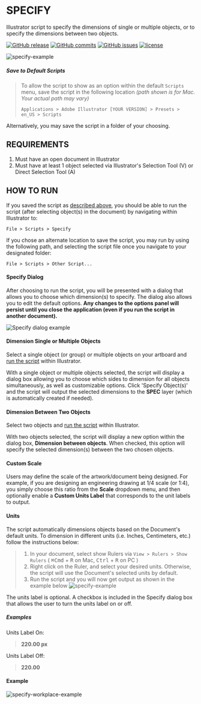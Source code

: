 # SPECIFY
Illustrator script to specify the dimensions of single or multiple objects, or to specify the dimensions between two objects.

[![GitHub release](https://img.shields.io/github/release/adamdehaven/Specify.svg?maxAge=3600)](https://github.com/adamdehaven/Specify/archive/master.zip)
[![GitHub commits](https://img.shields.io/github/commits-since/adamdehaven/Specify/v1.3.1.svg?maxAge=3600)](https://github.com/adamdehaven/Specify/compare/v1.3.1...master)
[![GitHub issues](https://img.shields.io/github/issues/adamdehaven/Specify.svg?maxAge=3600)](https://github.com/adamdehaven/Specify/issues)
[![license](https://img.shields.io/github/license/adamdehaven/Specify.svg?maxAge=3600)](https://raw.githubusercontent.com/adamdehaven/Specify/master/LICENSE)

![specify-example](https://raw.githubusercontent.com/adamdehaven/Specify/master/specify-example.jpg)

##### Save to Default Scripts
> To allow the script to show as an option within the default `Scripts` menu, save the script in the following location _(path shown is for Mac. Your actual path may vary)_
> ```
> Applications > Adobe Illustrator [YOUR VERSION] > Presets > en_US > Scripts
> ```

Alternatively, you may save the script in a folder of your choosing.

## REQUIREMENTS
1. Must have an open document in Illustrator
2. Must have at least 1 object selected via Illustrator's Selection Tool (V) or Direct Selection Tool (A)

## HOW TO RUN
If you saved the script as [described above](#save-to-default-scripts), you should be able to run the script (after selecting object(s) in the document) by navigating within Illustrator to:
```
File > Scripts > Specify
```
If you chose an alternate location to save the script, you may run by using the following path, and selecting the script file once you navigate to your designated folder:
```
File > Scripts > Other Script...
```

#### Specify Dialog
After choosing to run the script, you will be presented with a dialog that allows you to choose which dimension(s) to specify. The dialog also allows you to edit the default options. **Any changes to the options panel will persist until you close the application (even if you run the script in another document).**

![Specify dialog example](https://raw.githubusercontent.com/adamdehaven/Specify/master/assets/specify-dialog.png)

#### Dimension Single or Multiple Objects
Select a single object (or group) or multiple objects on your artboard and [run the script](#how-to-run) within Illustrator.

With a single object or multiple objects selected, the script will display a dialog box allowing you to choose which sides to dimension for all objects simultaneously, as well as customizable options. Click 'Specify Object(s)' and the script will output the selected dimensions to the **SPEC** layer (which is automatically created if needed).

#### Dimension Between Two Objects
Select two objects and [run the script](#how-to-run) within Illustrator.

With two objects selected, the script will display a new option within the dialog box, **Dimension between objects**. When checked, this option will specify the selected dimension(s) between the two chosen objects.

#### Custom Scale
Users may define the scale of the artwork/document being designed. For example, if you are designing an engineering drawing at 1/4 scale (or 1:4), you simply choose this ratio from the **Scale** dropdown menu, and then optionally enable a **Custom Units Label** that corresponds to the unit labels to output.

#### Units
The script automatically dimensions objects based on the Document's default units. To dimension in different units (i.e. Inches, Centimeters, etc.) follow the instructions below:
> 1. In your document, select show Rulers via `View > Rulers > Show Rulers` ( <kbd>⌘Cmd</kbd> + <kbd>R</kbd> on Mac, <kbd>Ctrl</kbd> + <kbd>R</kbd> on PC )
> 2. Right click on the Ruler, and select your desired units. Otherwise, the script will use the Document's selected units by default.
> 3. Run the script and you will now get output as shown in the example below
![specify-example](https://raw.githubusercontent.com/adamdehaven/Specify/master/assets/specify-example.jpg)

The units label is optional. A checkbox is included in the Specify dialog box that allows the user to turn the units label on or off.
##### Examples
Units Label On:
> **220.00 px**

Units Label Off:
> **220.00**

#### Example
![specify-workplace-example](https://raw.githubusercontent.com/adamdehaven/Specify/master/assets/specify-workplace-example.jpg)
